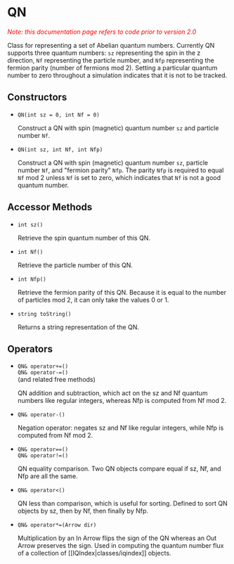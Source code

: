 # QN #

<span style="color:red;font-style:italic;">Note: this documentation page refers to code prior to version 2.0</span>

Class for representing a set of Abelian quantum numbers. Currently QN supports three quantum numbers: `sz` representing the spin in the z direction,
`Nf` representing the particle number, and `Nfp` representing the fermion parity (number of fermions mod 2). Setting a particular quantum number to 
zero throughout a simulation indicates that it is not to be tracked.

## Constructors ##

* `QN(int sz = 0, int Nf = 0)`

  Construct a QN with spin (magnetic) quantum number `sz` and particle number `Nf`. 

* `QN(int sz, int Nf, int Nfp)`

  Construct a QN with spin (magnetic) quantum number `sz`, particle number `Nf`, and "fermion parity" `Nfp`. The parity `Nfp` is 
  required to equal `Nf` mod 2 unless `Nf` is set to zero, which indicates that `Nf` is not a good quantum number.

## Accessor Methods ##

* `int sz()`

  Retrieve the spin quantum number of this QN.

* `int Nf()`

  Retrieve the particle number of this QN.

* `int Nfp()`

  Retrieve the fermion parity of this QN. Because it is equal to the number of particles mod 2, it can only take the values 0 or 1.

* `string toString()`

  Returns a string representation of the QN.

## Operators ##

* `QN& operator+=()` <br/>
  `QN& operator-=()` <br/>
  (and related free methods)

  QN addition and subtraction, which act on the sz and Nf quantum numbers like regular integers, 
  whereas Nfp is computed from Nf mod 2.

* `QN& operator-()`

  Negation operator: negates sz and Nf like regular integers, while Nfp is computed from Nf mod 2.

* `QN& operator==()` <br/>
  `QN& operator!=()`

  QN equality comparison. Two QN objects compare equal if sz, Nf, and Nfp are all the same.

* `QN& operator<()` <br/>

  QN less than comparison, which is useful for sorting. Defined to sort QN objects by sz, then by Nf, then finally by Nfp.

* `QN& operator*=(Arrow dir)`

  Multiplication by an In Arrow flips the sign of the QN whereas an Out Arrow preserves the sign. Used in computing the quantum number
  flux of a collection of [[IQIndex|classes/iqindex]] objects.

